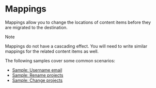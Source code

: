 # Mappings

Mappings allow you to change the locations of content items before they are migrated to the destination.

> [!Note]
> Mappings do not have a cascading effect. You will need to write similar mappings for the related content items as well.

The following samples cover some common scenarios:

- [Sample: Username email](~/samples/mappings/username_email_mapping.md)
- [Sample: Rename projects](~/samples/mappings/rename_projects.md)
- [Sample: Change projects](~/samples/mappings/change_projects.md)
